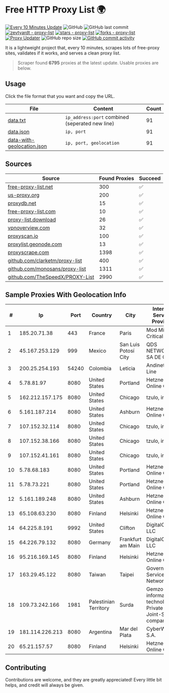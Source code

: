 
# Free HTTP Proxy List 🌍

[![Every 10 Minutes Update](https://github.com/mertguvencli/http-proxy-list/actions/workflows/main.yml/badge.svg?branch=main)](https://github.com/mertguvencli/http-proxy-list/actions/workflows/main.yml)
![GitHub](https://img.shields.io/github/license/mertguvencli/http-proxy-list)
![GitHub last commit](https://img.shields.io/github/last-commit/mertguvencli/http-proxy-list)
[![zevtyardt - proxy-list](https://img.shields.io/static/v1?label=zevtyardt&message=proxy-list&color=blue&logo=github)](https://github.com/zevtyardt/proxy-list "Go to GitHub repo")
[![stars - proxy-list](https://img.shields.io/github/stars/zevtyardt/proxy-list?style=social)](https://github.com/zevtyardt/proxy-list)
[![forks - proxy-list](https://img.shields.io/github/forks/zevtyardt/proxy-list?style=social)](https://github.com/zevtyardt/proxy-list)
[![Proxy Updater](https://github.com/zevtyardt/proxy-list/workflows/Proxy%20Updater/badge.svg)](https://github.com/zevtyardt/proxy-list/actions?query=workflow:"Proxy+Updater")
![GitHub repo size](https://img.shields.io/github/repo-size/zevtyardt/proxy-list)
[![GitHub commit activity](https://img.shields.io/github/commit-activity/m/zevtyardt/proxy-list?logo=commits)](https://github.com/zevtyardt/proxy-list/commits/main)

It is a lightweight project that, every 10 minutes, scrapes lots of free-proxy sites, validates if it works, and serves a clean proxy list.

> Scraper found **6795** proxies at the latest update. Usable proxies are below.

## Usage

Click the file format that you want and copy the URL.

|File|Content|Count|
|----|-------|-----|
|[data.txt](https://raw.githubusercontent.com/mertguvencli/http-proxy-list/main/proxy-list/data.txt)|`ip_address:port` combined (seperated new line)|91|
|[data.json](https://raw.githubusercontent.com/mertguvencli/http-proxy-list/main/proxy-list/data.json)|`ip, port`|91|
|[data-with-geolocation.json](https://raw.githubusercontent.com/mertguvencli/http-proxy-list/main/proxy-list/data-with-geolocation.json)|`ip, port, geolocation`|91|

## Sources

|Source|Found Proxies|Succeed|
|------|-------------|-------|
|[free-proxy-list.net](https://free-proxy-list.net)|300|✅|
|[us-proxy.org](https://www.us-proxy.org)|200|✅|
|[proxydb.net](http://proxydb.net)|15|✅|
|[free-proxy-list.com](https://free-proxy-list.com/?page=&port=&type%5B%5D=http&type%5B%5D=https&up_time=0&search=Search)|10|✅|
|[proxy-list.download](https://www.proxy-list.download/HTTP)|26|✅|
|[vpnoverview.com](https://vpnoverview.com/privacy/anonymous-browsing/free-proxy-servers)|32|✅|
|[proxyscan.io](https://www.proxyscan.io)|100|✅|
|[proxylist.geonode.com](https://proxylist.geonode.com/api/proxy-list?limit=300&page=1&sort_by=lastChecked&sort_type=desc&protocols=http,https)|13|✅|
|[proxyscrape.com](https://api.proxyscrape.com/v2/?request=displayproxies&protocol=http&timeout=10000&country=all&ssl=all&anonymity=all)|1398|✅|
|[github.com/clarketm/proxy-list](https://raw.githubusercontent.com/clarketm/proxy-list/master/proxy-list-raw.txt)|400|✅|
|[github.com/monosans/proxy-list](https://raw.githubusercontent.com/monosans/proxy-list/main/proxies/http.txt)|1311|✅|
|[github.com/TheSpeedX/PROXY-List](https://raw.githubusercontent.com/TheSpeedX/PROXY-List/master/http.txt)|2990|✅|


## Sample Proxies With Geolocation Info

|#|Ip|Port|Country|City|Internet Service Provider|
|-|--|----|-------|----|-------------------------|
|1|185.20.71.38|443|France|Paris|Mod Mission Critical LLC|
|2|45.167.253.129|999|Mexico|San Luis Potosí City|QDS NETWORKS SA DE CV|
|3|200.25.254.193|54240|Colombia|Leticia|Andinet ON Line|
|4|5.78.81.97|8080|United States|Portland|Hetzner Online GmbH|
|5|162.212.157.175|8080|United States|Chicago|tzulo, inc.|
|6|5.161.187.214|8080|United States|Ashburn|Hetzner Online GmbH|
|7|107.152.32.114|8080|United States|Chicago|tzulo, inc.|
|8|107.152.38.166|8080|United States|Chicago|tzulo, inc.|
|9|107.152.41.161|8080|United States|Chicago|tzulo, inc.|
|10|5.78.68.183|8080|United States|Portland|Hetzner Online GmbH|
|11|5.78.73.221|8080|United States|Portland|Hetzner Online GmbH|
|12|5.161.189.248|8080|United States|Ashburn|Hetzner Online GmbH|
|13|65.108.63.230|8080|Finland|Helsinki|Hetzner Online GmbH|
|14|64.225.8.191|9992|United States|Clifton|DigitalOcean, LLC|
|15|64.226.79.132|8080|Germany|Frankfurt am Main|DigitalOcean, LLC|
|16|95.216.169.145|8080|Finland|Helsinki|Hetzner Online GmbH|
|17|163.29.45.122|8080|Taiwan|Taipei|Government Service Network|
|18|109.73.242.166|1981|Palestinian Territory|Surda|Gemzo information technology Private Joint-Stock company|
|19|181.114.226.213|8080|Argentina|Mar del Plata|CyberWave S.A.|
|20|65.21.157.57|8080|Finland|Helsinki|Hetzner Online GmbH|



## Contributing

Contributions are welcome, and they are greatly appreciated! Every
little bit helps, and credit will always be given.

